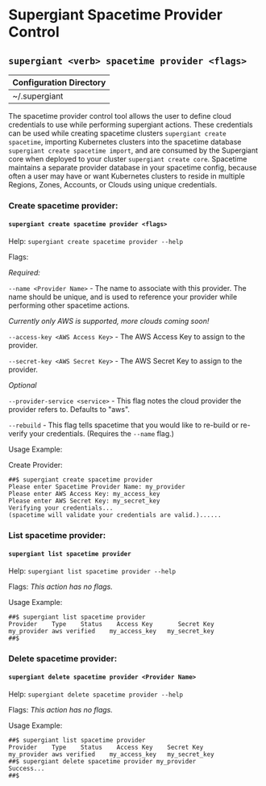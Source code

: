 # Supergiant Spacetime Provider Control
## `supergiant <verb> spacetime provider <flags>`

| Configuration Directory
| :---
| ~/.supergiant

The spacetime provider control tool allows the user to define cloud credentials to use while performing supergiant actions. These credentials can be used while creating spacetime clusters `supergiant create spacetime`, importing Kubernetes clusters into the spacetime database `supergiant create spacetime import`, and are consumed by the Supergiant core when deployed to your cluster `supergiant create core`. Spacetime maintains a separate provider database in your spacetime config, because often a user may have or want Kubernetes clusters to reside in multiple Regions, Zones, Accounts, or Clouds using unique credentials.

### Create spacetime provider:
#### `supergiant create spacetime provider <flags>`

Help: `supergiant create spacetime provider --help`

Flags:

*Required:*

`--name <Provider Name>`  - The name to associate with this provider. The name should be unique, and is used to reference your provider while performing other spacetime actions.

   *Currently only AWS is supported, more clouds coming soon!*

`--access-key <AWS Access Key>` - The AWS Access Key to assign to the provider.

`--secret-key <AWS Secret Key>` - The AWS Secret Key to assign to the provider.

*Optional*

`--provider-service <service>` - This flag notes the cloud provider the provider refers to. Defaults to "aws".

`--rebuild` - This flag tells spacetime that you would like to re-build or re-verify your credentials. (Requires the `--name` flag.)

Usage Example:

Create Provider:
```
##$ supergiant create spacetime provider
Please enter Spacetime Provider Name: my_provider
Please enter AWS Access Key: my_access_key
Please enter AWS Secret Key: my_secret_key
Verifying your credentials...
(spacetime will validate your credentials are valid.)......
```

### List spacetime provider:
#### `supergiant list spacetime provider`

Help: `supergiant list spacetime provider --help`

Flags: *This action has no flags.*

Usage Example:

```
##$ supergiant list spacetime provider
Provider	Type	Status 	  Access Key	   Secret Key
my_provider	aws	verified 	my_access_key	my_secret_key
##$
```

### Delete spacetime provider:
#### `supergiant delete spacetime provider <Provider Name>`

Help: `supergiant delete spacetime provider --help`

Flags: *This action has no flags.*

Usage Example:
```
##$ supergiant list spacetime provider
Provider	Type	Status 	  Access Key	Secret Key
my_provider	aws	verified 	my_access_key	my_secret_key
##$ supergiant delete spacetime provider my_provider
Success...
##$
```

